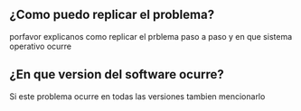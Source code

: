 ## ¿Como puedo replicar el problema?
porfavor explicanos como replicar el prblema paso a paso y en que sistema operativo ocurre
## ¿En que version del software ocurre?
Si este problema ocurre en todas las versiones tambien mencionarlo
